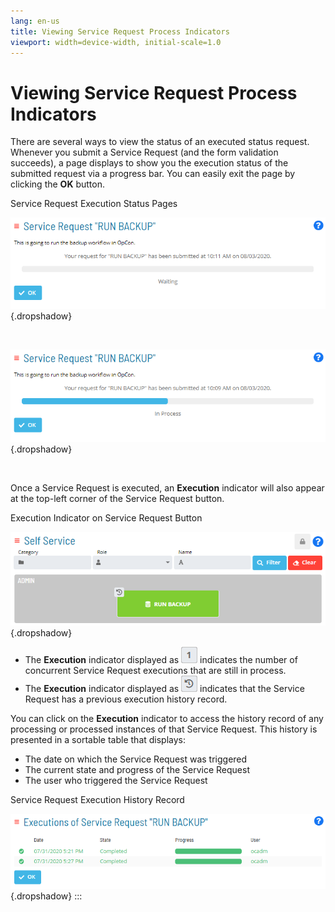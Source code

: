 ```yaml
---
lang: en-us
title: Viewing Service Request Process Indicators
viewport: width=device-width, initial-scale=1.0
---
```


#  Viewing Service Request Process Indicators

There are several ways to view the status of an executed status request.
Whenever you submit a Service Request (and the form validation
succeeds), a page displays to show you the execution status of the
submitted request via a progress bar. You can easily exit the page by
clicking the **OK** button.

Service Request Execution Status Pages

![Service Request Execution Status Waiting](../../../Resources/Images/SM/Service-Request-Process-Indicators.png "Service Request Execution Status Waiting"){.dropshadow}

 

![Service Request Execution Status In Process](../../../Resources/Images/SM/Service-Request-Process-Indicators_1.png "Service Request Execution Status In Process"){.dropshadow}

 

Once a Service Request is executed, an **Execution** indicator will also
appear at the top-left corner of the Service Request button.

Execution Indicator on Service Request Button

![Execution Indicator on Service Request Button](../../../Resources/Images/SM/Service-Request-Indicator.png "Execution Indicator on Service Request Button"){.dropshadow}

-   The **Execution** indicator displayed as ![Execution Indicator     Concurrent](../../../Resources/Images/SM/Service-Request-Indicator_1.png "Execution Indicator Concurrent")
    indicates the number of concurrent Service Request executions that
    are still in process.
-   The **Execution** indicator displayed as ![Execution Indicator     Previous History](../../../Resources/Images/SM/Service-Request-Indicator_2.png "Execution Indicator Previous History")
    indicates that the Service Request has a previous execution history
    record.

You can click on the **Execution** indicator to access the history
record of any processing or processed instances of that Service Request.
This history is presented in a sortable table that displays:

-   The date on which the Service Request was triggered
-   The current state and progress of the Service Request
-   The user who triggered the Service Request

Service Request Execution History Record

![Service Request Execution History Record](../../../Resources/Images/SM/Service-Request-Indicator_3.png "Service Request Execution History Record"){.dropshadow}
:::

 

